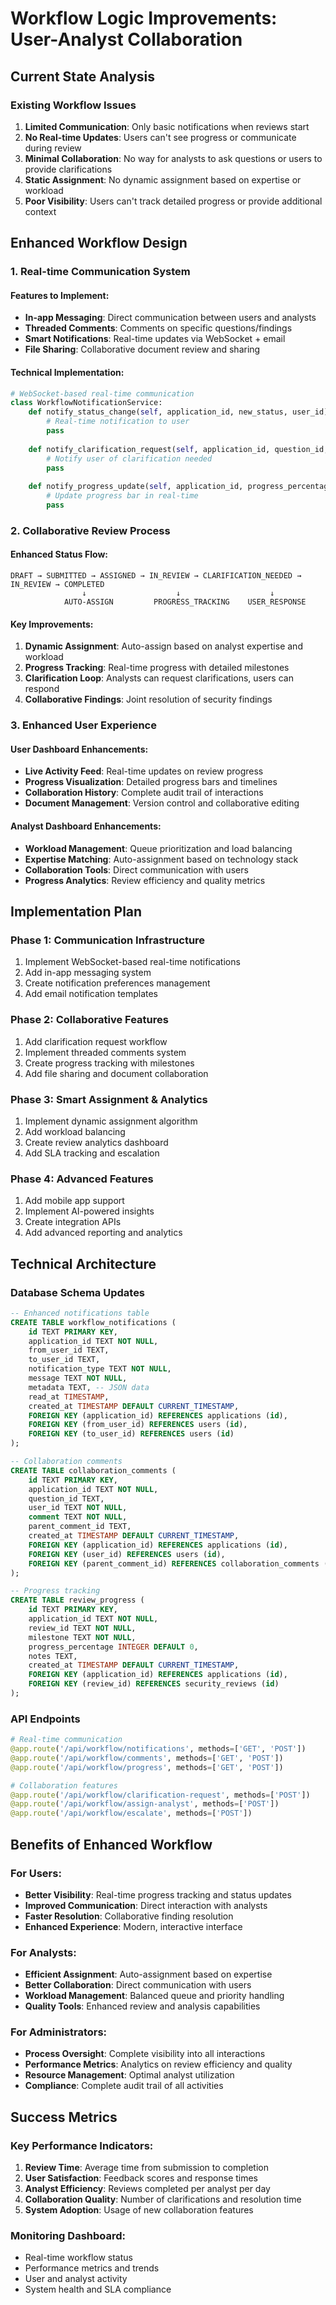 # Workflow Logic Improvements: User-Analyst Collaboration

## Current State Analysis

### Existing Workflow Issues
1. **Limited Communication**: Only basic notifications when reviews start
2. **No Real-time Updates**: Users can't see progress or communicate during review
3. **Minimal Collaboration**: No way for analysts to ask questions or users to provide clarifications
4. **Static Assignment**: No dynamic assignment based on expertise or workload
5. **Poor Visibility**: Users can't track detailed progress or provide additional context

## Enhanced Workflow Design

### 1. Real-time Communication System

#### Features to Implement:
- **In-app Messaging**: Direct communication between users and analysts
- **Threaded Comments**: Comments on specific questions/findings
- **Smart Notifications**: Real-time updates via WebSocket + email
- **File Sharing**: Collaborative document review and sharing

#### Technical Implementation:
```python
# WebSocket-based real-time communication
class WorkflowNotificationService:
    def notify_status_change(self, application_id, new_status, user_id):
        # Real-time notification to user
        pass
    
    def notify_clarification_request(self, application_id, question_id, analyst_id):
        # Notify user of clarification needed
        pass
    
    def notify_progress_update(self, application_id, progress_percentage):
        # Update progress bar in real-time
        pass
```

### 2. Collaborative Review Process

#### Enhanced Status Flow:
```
DRAFT → SUBMITTED → ASSIGNED → IN_REVIEW → CLARIFICATION_NEEDED → IN_REVIEW → COMPLETED
                ↓                    ↓                    ↓
            AUTO-ASSIGN         PROGRESS_TRACKING    USER_RESPONSE
```

#### Key Improvements:
1. **Dynamic Assignment**: Auto-assign based on analyst expertise and workload
2. **Progress Tracking**: Real-time progress with detailed milestones
3. **Clarification Loop**: Analysts can request clarifications, users can respond
4. **Collaborative Findings**: Joint resolution of security findings

### 3. Enhanced User Experience

#### User Dashboard Enhancements:
- **Live Activity Feed**: Real-time updates on review progress
- **Progress Visualization**: Detailed progress bars and timelines
- **Collaboration History**: Complete audit trail of interactions
- **Document Management**: Version control and collaborative editing

#### Analyst Dashboard Enhancements:
- **Workload Management**: Queue prioritization and load balancing
- **Expertise Matching**: Auto-assignment based on technology stack
- **Collaboration Tools**: Direct communication with users
- **Progress Analytics**: Review efficiency and quality metrics

## Implementation Plan

### Phase 1: Communication Infrastructure
1. Implement WebSocket-based real-time notifications
2. Add in-app messaging system
3. Create notification preferences management
4. Add email notification templates

### Phase 2: Collaborative Features
1. Add clarification request workflow
2. Implement threaded comments system
3. Create progress tracking with milestones
4. Add file sharing and document collaboration

### Phase 3: Smart Assignment & Analytics
1. Implement dynamic assignment algorithm
2. Add workload balancing
3. Create review analytics dashboard
4. Add SLA tracking and escalation

### Phase 4: Advanced Features
1. Add mobile app support
2. Implement AI-powered insights
3. Create integration APIs
4. Add advanced reporting and analytics

## Technical Architecture

### Database Schema Updates
```sql
-- Enhanced notifications table
CREATE TABLE workflow_notifications (
    id TEXT PRIMARY KEY,
    application_id TEXT NOT NULL,
    from_user_id TEXT,
    to_user_id TEXT,
    notification_type TEXT NOT NULL,
    message TEXT NOT NULL,
    metadata TEXT, -- JSON data
    read_at TIMESTAMP,
    created_at TIMESTAMP DEFAULT CURRENT_TIMESTAMP,
    FOREIGN KEY (application_id) REFERENCES applications (id),
    FOREIGN KEY (from_user_id) REFERENCES users (id),
    FOREIGN KEY (to_user_id) REFERENCES users (id)
);

-- Collaboration comments
CREATE TABLE collaboration_comments (
    id TEXT PRIMARY KEY,
    application_id TEXT NOT NULL,
    question_id TEXT,
    user_id TEXT NOT NULL,
    comment TEXT NOT NULL,
    parent_comment_id TEXT,
    created_at TIMESTAMP DEFAULT CURRENT_TIMESTAMP,
    FOREIGN KEY (application_id) REFERENCES applications (id),
    FOREIGN KEY (user_id) REFERENCES users (id),
    FOREIGN KEY (parent_comment_id) REFERENCES collaboration_comments (id)
);

-- Progress tracking
CREATE TABLE review_progress (
    id TEXT PRIMARY KEY,
    application_id TEXT NOT NULL,
    review_id TEXT NOT NULL,
    milestone TEXT NOT NULL,
    progress_percentage INTEGER DEFAULT 0,
    notes TEXT,
    created_at TIMESTAMP DEFAULT CURRENT_TIMESTAMP,
    FOREIGN KEY (application_id) REFERENCES applications (id),
    FOREIGN KEY (review_id) REFERENCES security_reviews (id)
);
```

### API Endpoints
```python
# Real-time communication
@app.route('/api/workflow/notifications', methods=['GET', 'POST'])
@app.route('/api/workflow/comments', methods=['GET', 'POST'])
@app.route('/api/workflow/progress', methods=['GET', 'POST'])

# Collaboration features
@app.route('/api/workflow/clarification-request', methods=['POST'])
@app.route('/api/workflow/assign-analyst', methods=['POST'])
@app.route('/api/workflow/escalate', methods=['POST'])
```

## Benefits of Enhanced Workflow

### For Users:
- **Better Visibility**: Real-time progress tracking and status updates
- **Improved Communication**: Direct interaction with analysts
- **Faster Resolution**: Collaborative finding resolution
- **Enhanced Experience**: Modern, interactive interface

### For Analysts:
- **Efficient Assignment**: Auto-assignment based on expertise
- **Better Collaboration**: Direct communication with users
- **Workload Management**: Balanced queue and priority handling
- **Quality Tools**: Enhanced review and analysis capabilities

### For Administrators:
- **Process Oversight**: Complete visibility into all interactions
- **Performance Metrics**: Analytics on review efficiency and quality
- **Resource Management**: Optimal analyst utilization
- **Compliance**: Complete audit trail of all activities

## Success Metrics

### Key Performance Indicators:
1. **Review Time**: Average time from submission to completion
2. **User Satisfaction**: Feedback scores and response times
3. **Analyst Efficiency**: Reviews completed per analyst per day
4. **Collaboration Quality**: Number of clarifications and resolution time
5. **System Adoption**: Usage of new collaboration features

### Monitoring Dashboard:
- Real-time workflow status
- Performance metrics and trends
- User and analyst activity
- System health and SLA compliance

